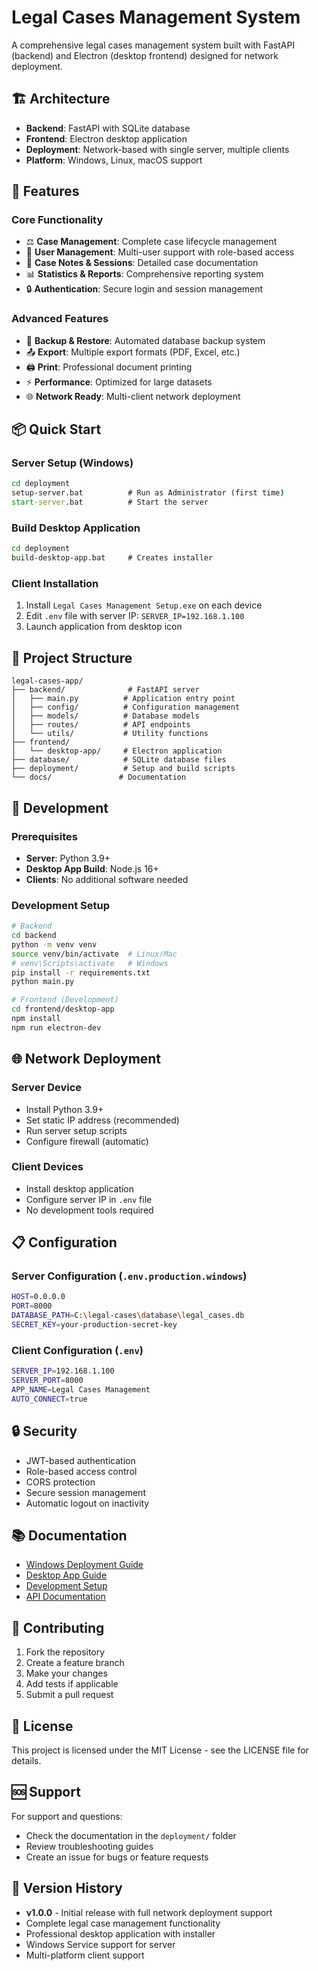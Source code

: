 # Legal Cases Management System

A comprehensive legal cases management system built with FastAPI (backend) and Electron (desktop frontend) designed for network deployment.

## 🏗️ Architecture

- **Backend**: FastAPI with SQLite database
- **Frontend**: Electron desktop application  
- **Deployment**: Network-based with single server, multiple clients
- **Platform**: Windows, Linux, macOS support

## 🚀 Features

### Core Functionality
- ⚖️ **Case Management**: Complete case lifecycle management
- 👥 **User Management**: Multi-user support with role-based access
- 📝 **Case Notes & Sessions**: Detailed case documentation
- 📊 **Statistics & Reports**: Comprehensive reporting system
- 🔒 **Authentication**: Secure login and session management

### Advanced Features
- 🔄 **Backup & Restore**: Automated database backup system
- 📤 **Export**: Multiple export formats (PDF, Excel, etc.)
- 🖨️ **Print**: Professional document printing
- ⚡ **Performance**: Optimized for large datasets
- 🌐 **Network Ready**: Multi-client network deployment

## 📦 Quick Start

### Server Setup (Windows)
```cmd
cd deployment
setup-server.bat          # Run as Administrator (first time)
start-server.bat          # Start the server
```

### Build Desktop Application
```cmd
cd deployment
build-desktop-app.bat     # Creates installer
```

### Client Installation
1. Install `Legal Cases Management Setup.exe` on each device
2. Edit `.env` file with server IP: `SERVER_IP=192.168.1.100`
3. Launch application from desktop icon

## 📁 Project Structure

```
legal-cases-app/
├── backend/              # FastAPI server
│   ├── main.py          # Application entry point
│   ├── config/          # Configuration management
│   ├── models/          # Database models
│   ├── routes/          # API endpoints
│   └── utils/           # Utility functions
├── frontend/            
│   └── desktop-app/     # Electron application
├── database/            # SQLite database files
├── deployment/          # Setup and build scripts
└── docs/               # Documentation
```

## 🔧 Development

### Prerequisites
- **Server**: Python 3.9+
- **Desktop App Build**: Node.js 16+
- **Clients**: No additional software needed

### Development Setup
```bash
# Backend
cd backend
python -m venv venv
source venv/bin/activate  # Linux/Mac
# venv\Scripts\activate   # Windows
pip install -r requirements.txt
python main.py

# Frontend (Development)
cd frontend/desktop-app
npm install
npm run electron-dev
```

## 🌐 Network Deployment

### Server Device
- Install Python 3.9+
- Set static IP address (recommended)
- Run server setup scripts
- Configure firewall (automatic)

### Client Devices  
- Install desktop application
- Configure server IP in `.env` file
- No development tools required

## 📋 Configuration

### Server Configuration (`.env.production.windows`)
```bash
HOST=0.0.0.0
PORT=8000
DATABASE_PATH=C:\legal-cases\database\legal_cases.db
SECRET_KEY=your-production-secret-key
```

### Client Configuration (`.env`)
```bash
SERVER_IP=192.168.1.100
SERVER_PORT=8000
APP_NAME=Legal Cases Management
AUTO_CONNECT=true
```

## 🔒 Security

- JWT-based authentication
- Role-based access control
- CORS protection
- Secure session management
- Automatic logout on inactivity

## 📚 Documentation

- [Windows Deployment Guide](deployment/WINDOWS_DEPLOYMENT_GUIDE.md)
- [Desktop App Guide](deployment/DESKTOP_APP_GUIDE.md)
- [Development Setup](DEVELOPMENT_FIXES.md)
- [API Documentation](backend/README.md)

## 🤝 Contributing

1. Fork the repository
2. Create a feature branch
3. Make your changes
4. Add tests if applicable
5. Submit a pull request

## 📄 License

This project is licensed under the MIT License - see the LICENSE file for details.

## 🆘 Support

For support and questions:
- Check the documentation in the `deployment/` folder
- Review troubleshooting guides
- Create an issue for bugs or feature requests

## 🔄 Version History

- **v1.0.0** - Initial release with full network deployment support
- Complete legal case management functionality
- Professional desktop application with installer
- Windows Service support for server
- Multi-platform client support
